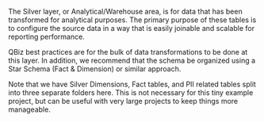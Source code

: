 The Silver layer, or Analytical/Warehouse area, is for data that has been transformed for analytical purposes. The primary purpose of these tables is to configure the source data in a way that is easily joinable and scalable for reporting performance.

QBiz best practices are for the bulk of data transformations to be done at this layer. In addition, we recommend that the schema be organized using a Star Schema (Fact & Dimension) or similar approach.

Note that we have Silver Dimensions, Fact tables, and PII related tables split into three separate folders here. This is not necessary for this tiny example project, but can be useful with very large projects to keep things more manageable.